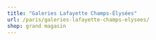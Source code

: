 ```yaml
---
title: "Galeries Lafayette Champs-Élysées"
url: /paris/galeries-lafayette-champs-elysees/
shop: grand magasin
---
```

